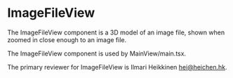 # ImageFileView

The ImageFileView component is a 3D model of an image file, shown when zoomed in close enough to an image file.

The ImageFileView component is used by MainView/main.tsx.

The primary reviewer for ImageFileView is Ilmari Heikkinen <hei@heichen.hk>.
